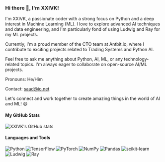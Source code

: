 ### Hi there 👋, I'm XXIVK!
I'm XXIVK, a passionate coder with a strong focus on Python and a deep interest in Machine Learning (ML). I love to explore advanced AI techniques and data engineering, and I'm particularly fond of using Ludwig and Ray for my ML projects.

Currently, I'm a proud member of the CTO team at Antbit.io, where I contribute to exciting projects related to Trading Systems and Python AI.

Feel free to ask me anything about Python, AI, ML, or any technology-related topics. I'm always eager to collaborate on open-source AI/ML projects.

Pronouns: He/Him

Contact: saad@io.net

Let's connect and work together to create amazing things in the world of AI and ML! 😄
#### My GitHub Stats

![XXIVK's GitHub stats](https://github-readme-stats.vercel.app/api?username=xxivk&show_icons=true&count_private=true&hide=prs&theme=radical)

#### Languages and Tools

![Python](https://img.shields.io/badge/-Python-3776AB?logo=python&logoColor=white&style=for-the-badge)
![TensorFlow](https://img.shields.io/badge/-TensorFlow-FF6F00?logo=tensorflow&logoColor=white&style=for-the-badge)
![PyTorch](https://img.shields.io/badge/-PyTorch-EE4C2C?logo=pytorch&logoColor=white&style=for-the-badge)
![NumPy](https://img.shields.io/badge/-NumPy-013243?logo=numpy&logoColor=white&style=for-the-badge)
![Pandas](https://img.shields.io/badge/-Pandas-150458?logo=pandas&logoColor=white&style=for-the-badge)
![scikit-learn](https://img.shields.io/badge/-scikit--learn-F7931E?logo=scikit-learn&logoColor=black&style=for-the-badge)
![Ludwig](https://img.shields.io/badge/-Ludwig-4C4C4C?logo=ludwig&logoColor=white&style=for-the-badge)
![Ray](https://img.shields.io/badge/-Ray-FFA500?logo=ray&logoColor=white&style=for-the-badge)

